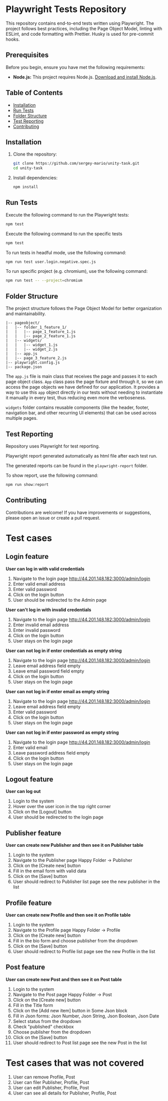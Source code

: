 # Playwright Tests Repository

This repository contains end-to-end tests written using Playwright. The project follows best practices, including the Page Object Model, linting with ESLint, and code formatting with Prettier. Husky is used for pre-commit hooks.

## Prerequisites

Before you begin, ensure you have met the following requirements:

- **Node.js:** This project requires Node.js. [Download and install Node.js](https://nodejs.org/).

## Table of Contents

- [Installation](#installation)
- [Run Tests](#run-tests)
- [Folder Structure](#folder-structure)
- [Test Reporting](#test-reporting)
- [Contributing](#contributing)

## Installation

1. Clone the repository:

    ```bash
    git clone https://github.com/sergey-mario/unity-task.git
    cd unity-task
    ```

2. Install dependencies:

    ```bash
    npm install
    ```

## Run Tests

Execute the following command to run the Playwright tests:

```bash
npm test
```

Execute the following command to run the specific tests

```bash
npm test
```

To run tests in headful mode, use the following command:

```bash
npm run test user.login.negative.spec.js
```

To run specific project (e.g. chromium), use the following command:

```bash
npm run test -- --project=chromium
```

## Folder Structure

The project structure follows the Page Object Model for better organization and maintainability.

```
|-- pageobject/
|   |-- folder_1_feature_1/
|   |   |-- page_1_feature_1.js
|   |   |-- page_2_feature_1.js
|   |-- widgets/
|   |   |-- widget_1.js
|   |   |-- widget_2.js
|   |-- app.js
|   |-- page_3_feature_2.js
|-- playwright.config.js
|-- package.json
```

The `app.js` file is main class that receives the page and passes it to each page object class.
`App` class pass the page fixture and through it, so we can access the page objects we have defined for our application.
It provides a way to use this `app` object directly in our tests without needing to instantiate it manually in every test, 
thus reducing even more the verboseness.

`widgets` folder contains reusable components (like the header, footer, navigation bar, and other recurring UI elements) that can be used across multiple pages.

## Test Reporting

Repository uses Playwright for test reporting.

Playwright report generated automatically as html file after each test run.

The generated reports can be found in the `playwright-report` folder.

To show report, use the following command:

```bash
npm run show:report
```

## Contributing

Contributions are welcome! If you have improvements or suggestions, please open an issue or create a pull request.

# Test cases
## Login feature
**User can log in with valid credentials**
1. Navigate to the login page http://44.201.148.182:3000/admin/login
2. Enter valid email address
3. Enter valid password
4. Click on the login button
5. User should be redirected to the Admin page

**User can't log in with invalid credentials**
1. Navigate to the login page http://44.201.148.182:3000/admin/login
2. Enter invalid email address
3. Enter invalid password
4. Click on the login button
5. User stays on the login page

**User can not log in if enter credentials as empty string**
1. Navigate to the login page http://44.201.148.182:3000/admin/login
2. Leave email address field empty
3. Leave email password field empty
4. Click on the login button
5. User stays on the login page

**User can not log in if enter email as empty string**
1. Navigate to the login page http://44.201.148.182:3000/admin/login
2. Leave email address field empty
3. Enter valid password
4. Click on the login button
5. User stays on the login page

**User can not log in if enter password as empty string**
1. Navigate to the login page http://44.201.148.182:3000/admin/login
2. Enter valid email
3. Leave password address field empty
4. Click on the login button
5. User stays on the login page

## Logout feature
**User can log out**
1. Login to the system
2. Hover over the user icon in the top right corner
3. Click on the [Logout] button
4. User should be redirected to the login page

## Publisher feature
**User can create new Publisher and then see it on Publisher table**
1. Login to the system
2. Navigate to the Publisher page Happy Folder -> Publisher
3. Click on the [Create new] button
4. Fill in the email form with valid data
5. Click on the [Save] button
6. User should redirect to Publisher list page see the new publisher in the list

## Profile feature
**User can create new Profile and then see it on Profile table**
1. Login to the system
2. Navigate to the Profile page Happy Folder -> Profile
3. Click on the [Create new] button
4. Fill in the bio form and choose publisher from the dropdown
5. Click on the [Save] button
6. User should redirect to Profile list page see the new Profile in the list

## Post feature
**User can create new Post and then see it on Post table**
1. Login to the system
2. Navigate to the Post page Happy Folder -> Post
3. Click on the [Create new] button
4. Fill in the Title form
5. Click on the [Add new item] button in Some Json block
6. Fill in Json forms: Json Number, Json String, Json Boolean, Json Date
7. Select status from the dropdown
8. Check "published" checkbox
9. Choose publisher from the dropdown
10. Click on the [Save] button
11. User should redirect to Post list page see the new Post in the list

# Test cases that was not covered
1. User can remove Profile, Post
2. User can filer Publisher, Profile, Post
3. User can edit Publisher, Profile, Post
4. User can see all details for Publisher, Profile, Post

